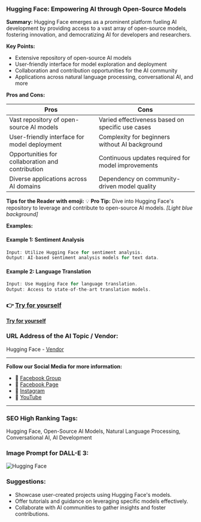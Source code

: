 
### Hugging Face: Empowering AI through Open-Source Models

**Summary:** Hugging Face emerges as a prominent platform fueling AI development by providing access to a vast array of open-source models, fostering innovation, and democratizing AI for developers and researchers.

**Key Points:**
- Extensive repository of open-source AI models
- User-friendly interface for model exploration and deployment
- Collaboration and contribution opportunities for the AI community
- Applications across natural language processing, conversational AI, and more

**Pros and Cons:**

| Pros                                          | Cons                                             |
|-----------------------------------------------|--------------------------------------------------|
| Vast repository of open-source AI models       | Varied effectiveness based on specific use cases   |
| User-friendly interface for model deployment   | Complexity for beginners without AI background    |
| Opportunities for collaboration and contribution| Continuous updates required for model improvements|
| Diverse applications across AI domains         | Dependency on community-driven model quality      |

**Tips for the Reader with emoji:**
💡 **Pro Tip:** Dive into Hugging Face's repository to leverage and contribute to open-source AI models. _[Light blue background]_

**Examples:**

#### Example 1: Sentiment Analysis
```dart
Input: Utilize Hugging Face for sentiment analysis.
Output: AI-based sentiment analysis models for text data.
```

#### Example 2: Language Translation
```dart
Input: Use Hugging Face for language translation.
Output: Access to state-of-the-art translation models.
```

### 👉 [Try for yourself](<insert-your-url-here>)
**[Try for yourself](<insert-your-url-here>)**

### URL Address of the AI Topic / Vendor:
Hugging Face - [Vendor](<insert-vendor-url-here>)

---

**Follow our Social Media for more information:**

- 📘 [Facebook Group](https://www.facebook.com/groups/trionxai)
- 📄 [Facebook Page](https://www.facebook.com/ai.trionxai)
- 📸 [Instagram](https://www.instagram.com/trionxai/)
- 🎥 [YouTube](https://www.youtube.com/@robotdocs/)

---

### SEO High Ranking Tags:
Hugging Face, Open-Source AI Models, Natural Language Processing, Conversational AI, AI Development

### Image Prompt for DALL-E 3:
![Hugging Face](insert-image-url-here)

### Suggestions:
- Showcase user-created projects using Hugging Face's models.
- Offer tutorials and guidance on leveraging specific models effectively.
- Collaborate with AI communities to gather insights and foster contributions.
